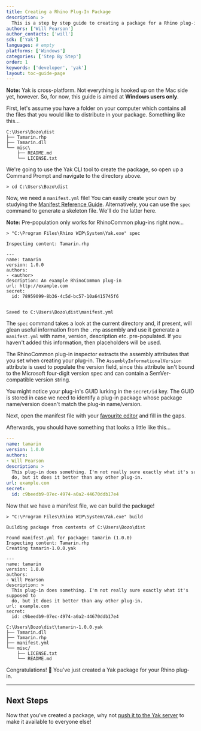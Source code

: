```yaml
---
title: Creating a Rhino Plug-In Package
description: >
  This is a step by step guide to creating a package for a Rhino plug-in.
authors: ['Will Pearson']
author_contacts: ['will']
sdk: ['Yak']
languages: # empty
platforms: ['Windows']
categories: ['Step By Step']
order: 1
keywords: ['developer', 'yak']
layout: toc-guide-page
---
```


<div class="alert alert-info" role="alert">
<strong>Note:</strong> Yak is cross-platform. Not everything is hooked up on the Mac side
yet, however. So, for now, this guide is aimed at <strong>Windows users only</strong>.
</div>

<!-- The Yak CLI tool is located at `C:\Program Files\Rhino WIP\System\Yak.exe`. -->

First, let's assume you have a folder on your computer which contains all the
files that you would like to distribute in your package. Something like this...

```commandline
C:\Users\Bozo\dist
├── Tamarin.rhp
├── Tamarin.dll
└── misc\
    ├── README.md
    └── LICENSE.txt
```

We're going to use the Yak CLI tool to create the package, so open up a Command
Prompt and navigate to the directory above.

```commandline
> cd C:\Users\Bozo\dist
```

Now, we need a `manifest.yml` file! You can easily create your own by studying
the [Manifest Reference Guide](../the-package-manifest). Alternatively, you can use the `spec`
command to generate a skeleton file. We'll do the latter here.

<div class="alert alert-info" role="alert">
<strong>Note:</strong> Pre-population only works for RhinoCommon plug-ins right
now...
</div>

```commandline
> "C:\Program Files\Rhino WIP\System\Yak.exe" spec

Inspecting content: Tamarin.rhp

---
name: tamarin
version: 1.0.0
authors:
- <author>
description: An example RhinoCommon plug-in
url: http://example.com
secret:
  id: 78959099-8b36-4c5d-bc57-10a6415745f6


Saved to C:\Users\Bozo\dist\manifest.yml
```

The `spec` command takes a look at the current directory and, if present, will
glean useful information from the `.rhp` assembly and use it generate a
`manifest.yml` with name, version, description etc. pre-populated. If you haven't
added this information, then placeholders will be used.

The RhinoCommon plug-in inspector extracts the assembly attributes that you set
when creating your plug-in. The `AssemblyInformationalVersion` attribute is used
to populate the version field, since this attribute isn't bound to the Microsoft
four-digit version spec and can contain a SemVer-compatible version string.

You might notice your plug-in's GUID lurking in the
`secret/id` key. The GUID is stored in case we need to identify a
plug-in package whose package name/version doesn't match the plug-in
name/version.

Next, open the manifest file with your [favourite editor](http://atom.io) and fill in
the gaps.

Afterwards, you should have something that looks a little like this...

```yaml
---
name: tamarin
version: 1.0.0
authors:
- Will Pearson
description: >
  This plug-in does something. I'm not really sure exactly what it's supposed to
  do, but it does it better than any other plug-in.
url: example.com
secret:
  id: c9beedb9-07ec-4974-a0a2-44670ddb17e4
```

Now that we have a manifest file, we can build the package!

```commandline
> "C:\Program Files\Rhino WIP\System\Yak.exe" build

Building package from contents of C:\Users\Bozo\dist

Found manifest.yml for package: tamarin (1.0.0)
Inspecting content: Tamarin.rhp
Creating tamarin-1.0.0.yak

---
name: tamarin
version: 1.0.0
authors:
- Will Pearson
description: >
  This plug-in does something. I'm not really sure exactly what it's supposed to
  do, but it does it better than any other plug-in.
url: example.com
secret:
  id: c9beedb9-07ec-4974-a0a2-44670ddb17e4

C:\Users\Bozo\dist\tamarin-1.0.0.yak
├── Tamarin.dll
├── Tamarin.rhp
├── manifest.yml
└── misc/
    ├── LICENSE.txt
    └── README.md
```

Congratulations! 🙌 You've just created a Yak package for your Rhino
plug-in.

---

## Next Steps

Now that you've created a package, why not
[push it to the Yak server](../pushing-a-package-to-the-server) to make it
available to everyone else!
